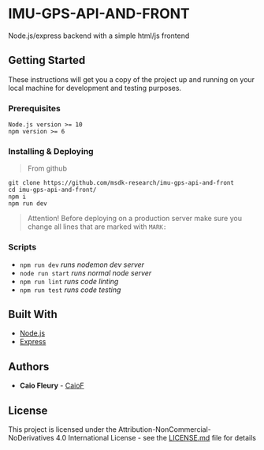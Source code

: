 # IMU-GPS-API-AND-FRONT

Node.js/express backend with a simple html/js frontend

## Getting Started

These instructions will get you a copy of the project up and running on your local machine for development and testing purposes.

### Prerequisites

```
Node.js version >= 10
npm version >= 6
```

### Installing & Deploying

> From github

```
git clone https://github.com/msdk-research/imu-gps-api-and-front
cd imu-gps-api-and-front/
npm i
npm run dev
```

> Attention!
> Before deploying on a production server make sure you change all lines that are marked with `MARK:`  

### Scripts

- `npm run dev` _runs nodemon dev server_
- `node run start` _runs normal node server_
- `npm run lint` _runs code linting_
- `npm run test` _runs code testing_

## Built With

- [Node.js](https://nodejs.org/en/)
- [Express]()

## Authors

- **Caio Fleury** - [CaioF](https://github.com/CaioF)

## License

This project is licensed under the Attribution-NonCommercial-NoDerivatives 4.0 International License - see the [LICENSE.md](LICENSE.md) file for details
